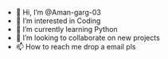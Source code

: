 - 👋 Hi, I’m @Aman-garg-03
- 👀 I’m interested in Coding
- 🌱 I’m currently learning Python 
- 💞️ I’m looking to collaborate on new projects
- 📫 How to reach me drop a email pls

<!---
Aman-garg-03/Aman-garg-03 is a ✨ special ✨ repository because its `README.md` (this file) appears on your GitHub profile.
You can click the Preview link to take a look at your changes.
--->
